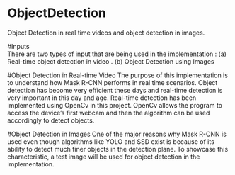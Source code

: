 # ObjectDetection
Object Detection in real time videos and object detection in images. 

#Inputs  
There are two types of input that are being used in the implementation : (a) Real-time object detection in video . (b) Object Detection using Images 

#Object Detection in Real-time Video 
The purpose of this implementation is to understand how Mask R-CNN performs in real time scenarios. Object detection has become very efficient these days and real-time detection is very important in this day and age. 
Real-time detection has been implemented using OpenCv in this project. OpenCv allows the program to access the device’s first webcam and then the algorithm can be used accordingly to detect objects.

#Object Detection in Images
One of the major reasons why Mask R-CNN  is used even though algorithms like YOLO and  SSD exist is because of its ability to detect much finer objects in the detection plane.
To showcase this characteristic, a test image will be used for object detection in the implementation.

